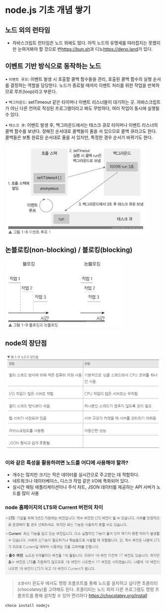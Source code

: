 # node.js 기초 개념 쌓기

## 노드 외의 런타임

- 자바스크립트 런타임은 노드 외에도 많다. 아직 노드의 유명세를 따라잡지는 못했지만 눈여겨봐야 할 것으로 번<https://bun.sh>과 디노<https://deno.land>가 있다.

## 이벤트 기반 방식으로 동작하는 노드

• `이벤트 루프`: 이벤트 발생 시 호출할 콜백 함수들을 관리, 호출된 콜백 함수의 실행 순서를 결정하는 역할을 담당한다. 노드가 종료될 때까지 이벤트 처리를 위한 작업을 반복하므로 루프(loop)라고 부른다.

• `백그라운드`: setTimeout 같은 타이머나 이벤트 리스너들이 대기하는 곳. 자바스크립트가 아닌 다른 언어로 작성된 프로그램이라고 봐도 무방하다, 여러 작업이 동시에 실행될 수 있다.

• `태스크 큐`: 이벤트 발생 후, 백그라운드에서는 태스크 큐로 타이머나 이벤트 리스너의 콜백 함수를 보낸다. 정해진 순서대로 콜백들이 줄을 서 있으므로 콜백 큐라고도 한다. 콜백들은 보통 완료된 순서대로 줄을 서 있지만, 특정한 경우 순서가 바뀌기도 한다.

![0018](./img/0018.png)

## 논블로킹(non-blocking) / 블로킹(blocking)

![00151](./img/00151.png)

## node의 장단점

![00127](./img/00127.png)

### 이와 같은 특성을 활용하려면 노드를 어디에 사용해야 할까?

- 개수는 많지만 크기는 작은 데이터를 실시간으로 주고받는 데 적합하다.
- 네트워크나 데이터베이스, 디스크 작업 같은 I/O에 특화되어 있다.
- 실시간 채팅 애플리케이션이나 주식 차트, JSON 데이터를 제공하는 API 서버가 노드를 많이 사용

### node 홈페이지의 LTS와 Current 버전의 차이

![00117](./img/00117.png)

> `초콜리티`
> 윈도우 에서도 명령 프롬프트를 통해 노드를 설치하고 싶다면 초콜리티(chocolatey)를 고려해도 된다. 초콜리티는 노드 외의 다른 프로그램도 명령 프롬프트를 통해 설치할 수 있어 편리하다
> <https://chocolatey.org/install>

```sh
choco install nodejs
```
